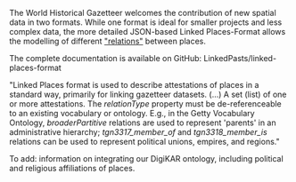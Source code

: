 The World Historical Gazetteer welcomes the contribution of new spatial data in two formats. While one format is ideal for smaller projects and less complex data,
the more detailed JSON-based Linked Places-Format allows the modelling of different ["relations"](﻿https://github.com/LinkedPasts/linked-places-format)﻿ between places.

The complete documentation is available on GitHub: LinkedPasts/linked-places-format 

"Linked Places format is used to describe attestations of places in a standard way, primarily for linking gazetteer datasets. (...) A set (list) of one or more attestations.
The *relationType* property must be de-referenceable to an existing vocabulary or ontology. 
E.g., in the Getty Vocabulary Ontology, *broaderPartitive* relations are used to represent 'parents' in an administrative hierarchy; 
*tgn3317_member_of* and *tgn3318_member_is* relations can be used to represent political unions, empires, and regions."

To add: information on integrating our DigiKAR ontology, including political and religious affiliations of places.
